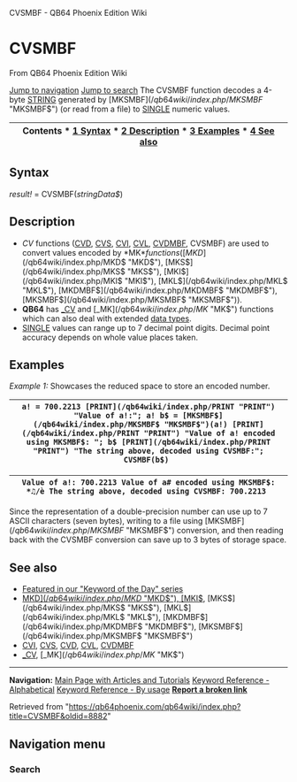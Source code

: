 


CVSMBF - QB64 Phoenix Edition Wiki








# CVSMBF



From QB64 Phoenix Edition Wiki



[Jump to navigation](#mw-head)
[Jump to search](#searchInput)
The CVSMBF function decodes a 4-byte [STRING](/qb64wiki/index.php/STRING "STRING") generated by [MKSMBF$](/qb64wiki/index.php/MKSMBF$ "MKSMBF$") (or read from a file) to [SINGLE](/qb64wiki/index.php/SINGLE "SINGLE") numeric values.


  






| Contents * [1 Syntax](#Syntax) * [2 Description](#Description) * [3 Examples](#Examples) * [4 See also](#See_also) |
| --- |


## Syntax


*result!* = CVSMBF(*stringData$*)
  




## Description


* *CV* functions ([CVD](/qb64wiki/index.php/CVD "CVD"), [CVS](/qb64wiki/index.php/CVS "CVS"), [CVI](/qb64wiki/index.php/CVI "CVI"), [CVL](/qb64wiki/index.php/CVL "CVL"), [CVDMBF](/qb64wiki/index.php/CVDMBF "CVDMBF"), CVSMBF) are used to convert values encoded by *MK$* functions ([MKD$](/qb64wiki/index.php/MKD$ "MKD$"), [MKS$](/qb64wiki/index.php/MKS$ "MKS$"), [MKI$](/qb64wiki/index.php/MKI$ "MKI$"), [MKL$](/qb64wiki/index.php/MKL$ "MKL$"), [MKDMBF$](/qb64wiki/index.php/MKDMBF$ "MKDMBF$"), [MKSMBF$](/qb64wiki/index.php/MKSMBF$ "MKSMBF$")).
* **QB64** has [\_CV](/qb64wiki/index.php/CV "CV") and [\_MK$](/qb64wiki/index.php/MK$ "MK$") functions which can also deal with extended [data types](/qb64wiki/index.php/Data_types "Data types").
* [SINGLE](/qb64wiki/index.php/SINGLE "SINGLE") values can range up to 7 decimal point digits. Decimal point accuracy depends on whole value places taken.


  




## Examples


*Example 1:* Showcases the reduced space to store an encoded number.





| ``` a! = 700.2213 [PRINT](/qb64wiki/index.php/PRINT "PRINT") "Value of a!:"; a! b$ = [MKSMBF$](/qb64wiki/index.php/MKSMBF$ "MKSMBF$")(a!) [PRINT](/qb64wiki/index.php/PRINT "PRINT") "Value of a! encoded using MKSMBF$: "; b$ [PRINT](/qb64wiki/index.php/PRINT "PRINT") "The string above, decoded using CVSMBF:"; CVSMBF(b$)  ``` |
| --- |




| ``` Value of a!: 700.2213 Value of a# encoded using MKSMBF$: *♫/è The string above, decoded using CVSMBF: 700.2213  ``` |
| --- |


Since the representation of a double-precision number can use up to 7 ASCII characters (seven bytes), writing to a file using [MKSMBF$](/qb64wiki/index.php/MKSMBF$ "MKSMBF$") conversion, and then reading back with the CVSMBF conversion can save up to 3 bytes of storage space.
  




## See also


* [Featured in our "Keyword of the Day" series](https://qb64phoenix.com/forum/showthread.php?tid=1066)
* [MKD$](/qb64wiki/index.php/MKD$ "MKD$"), [MKI$](/qb64wiki/index.php/MKI$ "MKI$"), [MKS$](/qb64wiki/index.php/MKS$ "MKS$"), [MKL$](/qb64wiki/index.php/MKL$ "MKL$"), [MKDMBF$](/qb64wiki/index.php/MKDMBF$ "MKDMBF$"), [MKSMBF$](/qb64wiki/index.php/MKSMBF$ "MKSMBF$")
* [CVI](/qb64wiki/index.php/CVI "CVI"), [CVS](/qb64wiki/index.php/CVS "CVS"), [CVD](/qb64wiki/index.php/CVD "CVD"), [CVL](/qb64wiki/index.php/CVL "CVL"), [CVDMBF](/qb64wiki/index.php/CVDMBF "CVDMBF")
* [\_CV](/qb64wiki/index.php/CV "CV"), [\_MK$](/qb64wiki/index.php/MK$ "MK$")


  






---


**Navigation:**
[Main Page with Articles and Tutorials](/qb64wiki/index.php/Main_Page "Main Page")
[Keyword Reference - Alphabetical](/qb64wiki/index.php/Keyword_Reference_-_Alphabetical "Keyword Reference - Alphabetical")
[Keyword Reference - By usage](/qb64wiki/index.php/Keyword_Reference_-_By_usage "Keyword Reference - By usage")
**[Report a broken link](https://qb64phoenix.com/forum/showthread.php?tid=2800)**  





Retrieved from "<https://qb64phoenix.com/qb64wiki/index.php?title=CVSMBF&oldid=8882>"




## Navigation menu








### Search





















